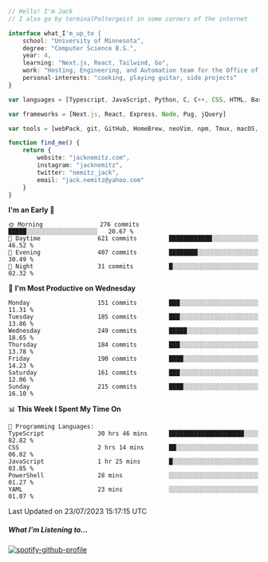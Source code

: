 ```typescript
// Hello! I'm Jack
// I also go by terminalPoltergeist in some corners of the internet

interface what_I'm_up_to {
    school: "University of Minnesota",
    degree: "Computer Science B.S.",
    year: 4,
    learning: "Next.js, React, Tailwind, Go",
    work: "Hosting, Engineering, and Automation team for the Office of Information Technology at UMN",
    personal-interests: "cooking, playing guitar, side projects"
}

var languages = [Typescript, JavaScript, Python, C, C++, CSS, HTML, Bash, VimScript]

var frameworks = [Next.js, React, Express, Node, Pug, jQuery]

var tools = [webPack, git, GitHub, HomeBrew, neoVim, npm, Tmux, macOS, Ubuntu, Docker, Nginx, Cloudflare, DigitalOcean]

function find_me() {
    return {
        website: "jacknemitz.com",
        instagram: "jacknemitz",
        twitter: "nemitz_jack",
        email: "jack.nemitz@yahoo.com"
    }
}
```

<!--START_SECTION:waka-->
**I'm an Early 🐤** 

```text
🌞 Morning                276 commits         █████░░░░░░░░░░░░░░░░░░░░   20.67 % 
🌆 Daytime                621 commits         ████████████░░░░░░░░░░░░░   46.52 % 
🌃 Evening                407 commits         ████████░░░░░░░░░░░░░░░░░   30.49 % 
🌙 Night                  31 commits          █░░░░░░░░░░░░░░░░░░░░░░░░   02.32 % 
```
📅 **I'm Most Productive on Wednesday** 

```text
Monday                   151 commits         ███░░░░░░░░░░░░░░░░░░░░░░   11.31 % 
Tuesday                  185 commits         ███░░░░░░░░░░░░░░░░░░░░░░   13.86 % 
Wednesday                249 commits         █████░░░░░░░░░░░░░░░░░░░░   18.65 % 
Thursday                 184 commits         ███░░░░░░░░░░░░░░░░░░░░░░   13.78 % 
Friday                   190 commits         ████░░░░░░░░░░░░░░░░░░░░░   14.23 % 
Saturday                 161 commits         ███░░░░░░░░░░░░░░░░░░░░░░   12.06 % 
Sunday                   215 commits         ████░░░░░░░░░░░░░░░░░░░░░   16.10 % 
```


📊 **This Week I Spent My Time On** 

```text
💬 Programming Languages: 
TypeScript               30 hrs 46 mins      █████████████████████░░░░   82.82 % 
CSS                      2 hrs 14 mins       ██░░░░░░░░░░░░░░░░░░░░░░░   06.02 % 
JavaScript               1 hr 25 mins        █░░░░░░░░░░░░░░░░░░░░░░░░   03.85 % 
PowerShell               28 mins             ░░░░░░░░░░░░░░░░░░░░░░░░░   01.27 % 
YAML                     23 mins             ░░░░░░░░░░░░░░░░░░░░░░░░░   01.07 % 
```


 Last Updated on 23/07/2023 15:17:15 UTC
<!--END_SECTION:waka-->

##### What I'm Listening to...

[![spotify-github-profile](https://spotify-github-profile.vercel.app/api/view?uid=jack.nemitz&cover_image=true&show_offline=true&bar_color=53b14f&bar_color_cover=false&background_color=121212FF)](https://spotify-github-profile.vercel.app/api/view?uid=jack.nemitz&redirect=true)


